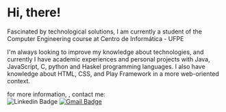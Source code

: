 <h1> Hi, there! </h1>

<p> Fascinated by technological solutions, I am currently a student of the Computer Engineering course at Centro de Informática - UFPE</p>  
    
<p> I'm always looking to improve my knowledge about technologies, and currently I have academic experiences and personal projects with Java, JavaScript, C, python and Haskel programming languages. I also have knowledge about HTML, CSS, and Play Framework in a more web-oriented context.
</p>

for more information, , contact me: <br> 
![Linkedin Badge](https://img.shields.io/badge/-LinkedIn-blue?style=flat-square&logo=Linkedin&logoColor=white&link=https://www.linkedin.com/in/victor-emanuel-219b8517b/)
[![Gmail Badge](https://img.shields.io/badge/-victorpdf7@gmail.com-D44638?style=flat-square&logo=Gmail&logoColor=white&link=mailto:victorpdf7@gmail.com)](mailto:victorpdf7@gmail.com)


